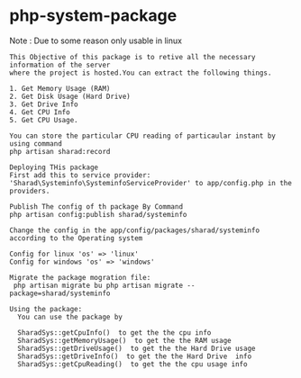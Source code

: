 # php-system-package
   
   Note : Due to some reason only usable in linux 
    
    This Objective of this package is to retive all the necessary information of the server 
    where the project is hosted.You can extract the following things.
    
    1. Get Memory Usage (RAM)
    2. Get Disk Usage (Hard Drive)
    3. Get Drive Info
    4. Get CPU Info
    5. Get CPU Usage.
    
    You can store the particular CPU reading of particaular instant by using command
    php artisan sharad:record

    Deploying THis package
    First add this to service provider: 'Sharad\Systeminfo\SysteminfoServiceProvider' to app/config.php in the providers.

    Publish The config of th package By Command
    php artisan config:publish sharad/systeminfo

    Change the config in the app/config/packages/sharad/systeminfo according to the Operating system

    Config for linux 'os' => 'linux' 
    Config for windows 'os' => 'windows'
    
    Migrate the package mogration file:
     php artisan migrate bu php artisan migrate --package=sharad/systeminfo
     
    Using the package:
      You can use the package by 

      SharadSys::getCpuInfo()  to get the the cpu info
      SharadSys::getMemoryUsage()  to get the the RAM usage
      SharadSys::getDriveUsage()  to get the the Hard Drive usage
      SharadSys::getDriveInfo()  to get the the Hard Drive  info
      SharadSys::getCpuReading()  to get the the cpu usage info
